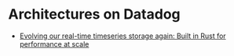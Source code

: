# Architectures on Datadog

- [Evolving our real-time timeseries storage again: Built in Rust for performance at scale](https://www.datadoghq.com/blog/engineering/rust-timeseries-engine/)